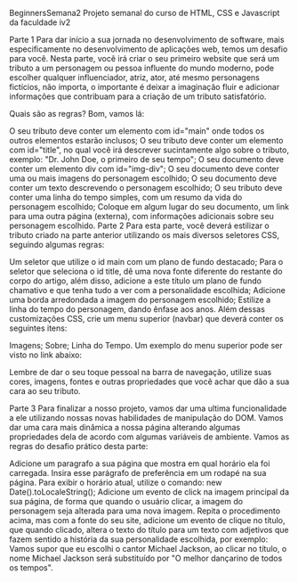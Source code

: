 BeginnersSemana2 Projeto semanal do curso de HTML, CSS e Javascript da faculdade iv2

Parte 1
Para dar início a sua jornada no desenvolvimento de software, mais especificamente no desenvolvimento de aplicações web, temos um desafio para você. Nesta parte, você irá criar o seu primeiro website que será um tributo a um personagem ou pessoa influente do mundo moderno, pode escolher qualquer influenciador, atriz, ator, até mesmo personagens fictícios, não importa, o importante é deixar a imaginação fluir e adicionar informações que contribuam para a criação de um tributo satisfatório.

Quais são as regras? Bom, vamos lá:

O seu tributo deve conter um elemento com id="main" onde todos os outros elementos estarão inclusos;
O seu tributo deve conter um elemento com id="title", no qual você irá descrever sucintamente algo sobre o tributo, exemplo: "Dr. John Doe, o primeiro de seu tempo";
O seu documento deve conter um elemento div com id="img-div";
O seu documento deve conter uma ou mais imagens do personagem escolhido;
O seu documento deve conter um texto descrevendo o personagem escolhido;
O seu tributo deve conter uma linha do tempo simples, com um resumo da vida do personagem escolhido;
Coloque em algum lugar do seu documento, um link para uma outra página (externa), com informações adicionais sobre seu personagem escolhido.
Parte 2
Para esta parte, você deverá estilizar o tributo criado na parte anterior utilizando os mais diversos seletores CSS, seguindo algumas regras:

Um seletor que utilize o id main com um plano de fundo destacado;
Para o seletor que seleciona o id title, dê uma nova fonte diferente do restante do corpo do artigo, além disso, adicione a este título um plano de fundo chamativo e que tenha tudo a ver com a personalidade escolhida;
Adicione uma borda arredondada a imagem do personagem escolhido;
Estilize a linha do tempo do personagem, dando ênfase aos anos.
Além dessas customizações CSS, crie um menu superior (navbar) que deverá conter os seguintes itens:

Imagens;
Sobre;
Linha do Tempo.
Um exemplo do menu superior pode ser visto no link abaixo:

Lembre de dar o seu toque pessoal na barra de navegação, utilize suas cores, imagens, fontes e outras propriedades que você achar que dão a sua cara ao seu tributo.

Parte 3
Para finalizar a nosso projeto, vamos dar uma ultima funcionalidade a ele utilizando nossas novas habilidades de manipulação do DOM. Vamos dar uma cara mais dinâmica a nossa página alterando algumas propriedades dela de acordo com algumas variáveis de ambiente. Vamos as regras do desafio prático desta parte:

Adicione um paragrafo a sua página que mostra em qual horário ela foi carregada. Insira esse parágrafo de preferência em um rodapé na sua página. Para exibir o horário atual, utilize o comando: new Date().toLocaleString();
Adicione um evento de click na imagem principal da sua página, de forma que quando o usuário clicar, a imagem do personagem seja alterada para uma nova imagem.
Repita o procedimento acima, mas com a fonte do seu site, adicione um evento de clique no título, que quando clicado, altera o texto do título para um texto com adjetivos que fazem sentido a história da sua personalidade escolhida, por exemplo: Vamos supor que eu escolhi o cantor Michael Jackson, ao clicar no título, o nome Michael Jackson será substituído por "O melhor dançarino de todos os tempos".
